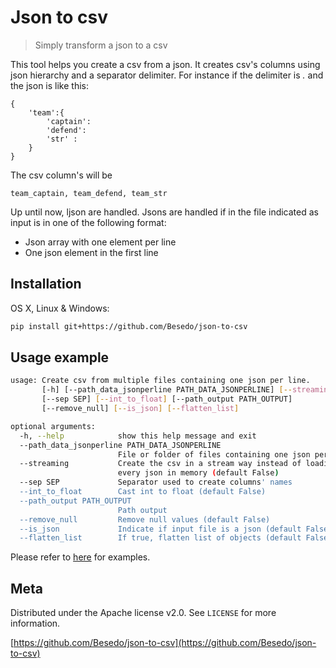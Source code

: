 # Json to csv
> Simply transform a json to a csv


This tool helps you create a csv from a json. It creates csv's columns using json hierarchy and a separator delimiter.
For instance if the delimiter is *.* and the json is like this:
```
{
    'team':{
        'captain':
        'defend':
        'str' :
    }
}
```
The csv column's will be

```
team_captain, team_defend, team_str
```

Up until now, ljson are handled. Jsons are handled if in the file indicated as input is in one of the following format:
- Json array with one element per line
- One json element in the first line


## Installation

OS X, Linux & Windows:

```sh
pip install git+https://github.com/Besedo/json-to-csv
```


## Usage example

```sh
usage: Create csv from multiple files containing one json per line.
       [-h] [--path_data_jsonperline PATH_DATA_JSONPERLINE] [--streaming]
       [--sep SEP] [--int_to_float] [--path_output PATH_OUTPUT]
       [--remove_null] [--is_json] [--flatten_list]

optional arguments:
  -h, --help            show this help message and exit
  --path_data_jsonperline PATH_DATA_JSONPERLINE
                        File or folder of files containing one json per line
  --streaming           Create the csv in a stream way instead of loading
                        every json in memory (default False)
  --sep SEP             Separator used to create columns' names
  --int_to_float        Cast int to float (default False)
  --path_output PATH_OUTPUT
                        Path output
  --remove_null         Remove null values (default False)
  --is_json             Indicate if input file is a json (default False)
  --flatten_list        If true, flatten list of objects (default False)
```

Please refer to [here](examples) for examples.


## Meta

Distributed under the Apache license v2.0. See ``LICENSE`` for more information.

[https://github.com/Besedo/json-to-csv](https://github.com/Besedo/json-to-csv)
